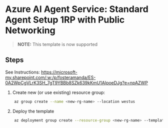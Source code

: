 # Azure AI Agent Service: Standard Agent Setup 1RP with Public Networking

> **NOTE:** This template is now supported

## Steps 

See Instructions: https://microsoft-my.sharepoint.com/:w:/p/fosteramanda/ES-0A2WpCgVLrK3SH_7gT9YBBb8SZk639kKmU1AIpoeDJg?e=npAZWP


1. Create new (or use existing) resource group:

```bash
    az group create --name <new-rg-name> --location westus
```

2. Deploy the template

```bash
    az deployment group create --resource-group <new-rg-name> --template-file main.bicep
```
